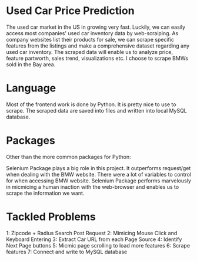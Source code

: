 # Used Car Price Prediction
The used car market in the US in growing very fast. Luckily, we can easily access most companies' used car inventory data by web-scraiping. As company websites list their products for sale, we can scrape specific features from the listings and make a comprehensive dataset regarding any used car inventory. The scraped data will enable us to analyze price, feature partworth, sales trend, visualizations etc. I choose to scrape BMWs sold in the Bay area.

# Language
Most of the frontend work is done by Python. It is pretty nice to use to scrape. The scraped data are saved into files and written into local MySQL database.

# Packages
Other than the more common packages for Python:

Selenium Package plays a big role in this project. It outperforms request/get when dealing with the BMW website. There were a lot of variables to control for when accessing BMW website. Selenium Package performs marvelously in micmicing a human inaction with the web-browser and enables us to scrape the information we want.

# Tackled Problems
1: Zipcode + Radius Search Post Request
2: Mimicing Mouse Click and Keyboard Entering
3: Extract Car URL from each Page Source
4: Identify Next Page buttons
5: Micmic page scrolling to load more features
6: Scrape features
7: Connect and write to MySQL database
